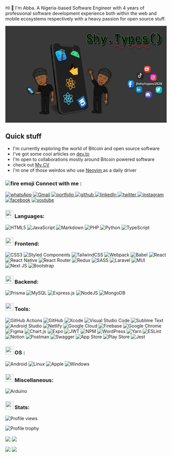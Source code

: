 Hi 👋 I'm Abba. A Nigeria-based Software Engineer with 4 years of professional software development experience both within the web and mobile ecosystems respectively with a heavy passion for open source stuff.

<p>
<img align="center" alt="banner image" src="./images/GitHub banner.png"/>
</p>

## Quick stuff

- I'm currently exploring the world of Bitcoin and open source software
- I've got some cool articles on [dev.to](dev.to/shytypes1028)
- I'm open to collaborations mostly around Bitcoin powered software
- check out [My CV](https://docs.google.com/document/d/e/2PACX-1vSTdEKt7h3DofwJYMvtcqNIvRSJJEuguoCqrQD0JAMlY9grwRYqaO9dAAJ4D5rl6y9unxgQTORRhStV/pub)
- I'm one of those weirdos who use [ Neovim ](neovim.io) as a daily driver
<p>
<h3><img alt="fire emoji" src="https://cdn-icons-png.flaticon.com/128/868/868776.png" hight="25" width="25"/> Connect with me :</h3>
<a href="https://wa.me/+2347049560475" target="_blank"><img alt="whatsApp" src="https://img.shields.io/badge/WhatsApp-25D366?style=for-the-badge&logo=whatsapp&logoColor=white" /></a> <a href="abbaabamu302@gmail.com"><img alt="Gmail" src="https://img.shields.io/badge/Gmail-D14836?style=for-the-badge&logo=gmail&logoColor=white" /></a> <a href="https://abbaportfolio.netlify.app/" target="_blank"><img alt="portfolio" src="https://img.shields.io/badge/Portfolio-%23000000.svg?style=for-the-badge&logo=firefox&logoColor=#FF7139" />
</a> <a href="https://github.com/AdamuAbba" target="_blank">
<img src="https://img.shields.io/badge/github-%2324292e.svg?&style=for-the-badge&logo=github&logoColor=white" alt="github"/>
</a> <a href="https://www.linkedin.com/in/abba-adamu/" target="_blank">
<img alt="linkedIn" src="https://img.shields.io/badge/linkedin-0A66C2?style=for-the-badge&logo=linkedin&logoColor=white" />
</a> <a href="https://twitter.com/shytypes1028" target="_blank">
<img alt="twitter" src="https://img.shields.io/badge/twitter-1DA1F2?style=for-the-badge&logo=twitter&logoColor=white" />
</a> <a href="https://www.instagram.com/shytypes1028/" target="_blank"><img src="https://img.shields.io/badge/Instagram-E4405F?style=for-the-badge&logo=instagram&logoColor=white" alt="instagram" />
</a> <a href="https://www.facebook.com/izshytypes" target="_blank">
<img src="https://img.shields.io/badge/Facebook-1877F2?style=for-the-badge&logo=facebook&logoColor=white" alt="facebook" /></a> <a href="https://www.youtube.com/channel/UChCQ7ehNTlQsylk0BY2SfJg" target="_blank">
<img src="https://img.shields.io/badge/YouTube-%23FF0000.svg?style=for-the-badge&logo=YouTube&logoColor=white" alt="youtube" /></a>
</p>

<p>
 <h3><img height="25" width="25" src="https://cdn-icons-png.flaticon.com/128/534/534621.png"/> Languages:</h3>

![HTML5](https://img.shields.io/badge/html5-%23E34F26.svg?style=for-the-badge&logo=html5&logoColor=white) ![JavaScript](https://img.shields.io/badge/javascript-%23323330.svg?style=for-the-badge&logo=javascript&logoColor=%23F7DF1E) ![Markdown](https://img.shields.io/badge/markdown-%23000000.svg?style=for-the-badge&logo=markdown&logoColor=white) ![PHP](https://img.shields.io/badge/php-%23777BB4.svg?style=for-the-badge&logo=php&logoColor=white) ![Python](https://img.shields.io/badge/python-3670A0?style=for-the-badge&logo=python&logoColor=ffdd54) ![TypeScript](https://img.shields.io/badge/typescript-%23007ACC.svg?style=for-the-badge&logo=typescript&logoColor=white)

</p>

<p>
 <h3><img height="25" width="25" src="https://cdn-icons-png.flaticon.com/128/1006/1006363.png"/> Frontend:</h3>

![CSS3](https://img.shields.io/badge/css3-%231572B6.svg?style=for-the-badge&logo=css3&logoColor=white) ![Styled Components](https://img.shields.io/badge/styled--components-DB7093?style=for-the-badge&logo=styled-components&logoColor=white) ![TailwindCSS](https://img.shields.io/badge/tailwindcss-%2338B2AC.svg?style=for-the-badge&logo=tailwind-css&logoColor=white) ![Webpack](https://img.shields.io/badge/webpack-%238DD6F9.svg?style=for-the-badge&logo=webpack&logoColor=black) ![Babel](https://img.shields.io/badge/Babel-F9DC3e?style=for-the-badge&logo=babel&logoColor=black) ![React](https://img.shields.io/badge/react-%2320232a.svg?style=for-the-badge&logo=react&logoColor=%2361DAFB) ![React Native](https://img.shields.io/badge/react_native-%2320232a.svg?style=for-the-badge&logo=react&logoColor=%2361DAFB) ![React Router](https://img.shields.io/badge/React_Router-CA4245?style=for-the-badge&logo=react-router&logoColor=white) ![Redux](https://img.shields.io/badge/redux-%23593d88.svg?style=for-the-badge&logo=redux&logoColor=white) ![SASS](https://img.shields.io/badge/SASS-hotpink.svg?style=for-the-badge&logo=SASS&logoColor=white) ![Laravel](https://img.shields.io/badge/laravel-%23FF2D20.svg?style=for-the-badge&logo=laravel&logoColor=white) ![MUI](https://img.shields.io/badge/MUI-%230081CB.svg?style=for-the-badge&logo=mui&logoColor=white) ![Next JS](https://img.shields.io/badge/Next-black?style=for-the-badge&logo=next.js&logoColor=white) ![Bootstrap](https://img.shields.io/badge/bootstrap-%23563D7C.svg?style=for-the-badge&logo=bootstrap&logoColor=white)

</p>

<p>
 <h3><img height="25" width="25" src="https://cdn-icons-png.flaticon.com/128/1383/1383395.png"/> Backend:</h3>

![Prisma](https://img.shields.io/badge/Prisma-3982CE?style=for-the-badge&logo=Prisma&logoColor=white) ![MySQL](https://img.shields.io/badge/mysql-%2300f.svg?style=for-the-badge&logo=mysql&logoColor=white) ![Express.js](https://img.shields.io/badge/express.js-%23404d59.svg?style=for-the-badge&logo=express&logoColor=%2361DAFB) ![NodeJS](https://img.shields.io/badge/node.js-6DA55F?style=for-the-badge&logo=node.js&logoColor=white) ![MongoDB](https://img.shields.io/badge/MongoDB-4EA94B?style=for-the-badge&logo=mongodb&logoColor=white)

</p>

<p>
 <h3><img height="25" width="25" src="https://cdn-icons-png.flaticon.com/128/868/868786.png"/> Tools:</h3>

![GitHub Actions](https://img.shields.io/badge/github%20actions-%232671E5.svg?style=for-the-badge&logo=githubactions&logoColor=white) ![GitHub](https://img.shields.io/badge/github-%23121011.svg?style=for-the-badge&logo=github&logoColor=white) ![Xcode](https://img.shields.io/badge/Xcode-007ACC?style=for-the-badge&logo=Xcode&logoColor=white) ![Visual Studio Code](https://img.shields.io/badge/Visual%20Studio%20Code-0078d7.svg?style=for-the-badge&logo=visual-studio-code&logoColor=white) ![Sublime Text](https://img.shields.io/badge/sublime_text-%23575757.svg?style=for-the-badge&logo=sublime-text&logoColor=important) ![Android Studio](https://img.shields.io/badge/Android%20Studio-3DDC84.svg?style=for-the-badge&logo=android-studio&logoColor=white) ![Netlify](https://img.shields.io/badge/netlify-%23000000.svg?style=for-the-badge&logo=netlify&logoColor=#00C7B7) ![Google Cloud](https://img.shields.io/badge/GoogleCloud-%234285F4.svg?style=for-the-badge&logo=google-cloud&logoColor=white) ![Firebase](https://img.shields.io/badge/firebase-%23039BE5.svg?style=for-the-badge&logo=firebase) ![Google Chrome](https://img.shields.io/badge/Google%20Chrome-4285F4?style=for-the-badge&logo=GoogleChrome&logoColor=white) ![Figma](https://img.shields.io/badge/figma-%23F24E1E.svg?style=for-the-badge&logo=figma&logoColor=white) ![Chart.js](https://img.shields.io/badge/chart.js-F5788D.svg?style=for-the-badge&logo=chart.js&logoColor=white) ![Expo](https://img.shields.io/badge/expo-1C1E24?style=for-the-badge&logo=expo&logoColor=#D04A37) ![JWT](https://img.shields.io/badge/JWT-black?style=for-the-badge&logo=JSON%20web%20tokens) ![NPM](https://img.shields.io/badge/NPM-%23CB3837.svg?style=for-the-badge&logo=npm&logoColor=white) ![WordPress](https://img.shields.io/badge/WordPress-%23117AC9.svg?style=for-the-badge&logo=WordPress&logoColor=white) ![Yarn](https://img.shields.io/badge/yarn-%232C8EBB.svg?style=for-the-badge&logo=yarn&logoColor=white) ![ESLint](https://img.shields.io/badge/ESLint-4B3263?style=for-the-badge&logo=eslint&logoColor=white) ![Notion](https://img.shields.io/badge/Notion-%23000000.svg?style=for-the-badge&logo=notion&logoColor=white) ![Postman](https://img.shields.io/badge/Postman-FF6C37?style=for-the-badge&logo=postman&logoColor=white) ![Swagger](https://img.shields.io/badge/-Swagger-%23Clojure?style=for-the-badge&logo=swagger&logoColor=white) ![App Store](https://img.shields.io/badge/App_Store-0D96F6?style=for-the-badge&logo=app-store&logoColor=white) ![Play Store](https://img.shields.io/badge/Google_Play-414141?style=for-the-badge&logo=google-play&logoColor=white) ![Jest](https://img.shields.io/badge/-jest-%23C21325?style=for-the-badge&logo=jest&logoColor=white)

</p>

<p>
<h3><img height="25" width="25" src="https://cdn-icons-png.flaticon.com/128/1584/1584506.png"/> OS :</h3>

![Android](https://img.shields.io/badge/Android-3DDC84?style=for-the-badge&logo=android&logoColor=white) ![Linux](https://img.shields.io/badge/Linux-FCC624?style=for-the-badge&logo=linux&logoColor=black) ![Apple](https://img.shields.io/badge/Apple-%23000000.svg?style=for-the-badge&logo=apple&logoColor=white) ![Windows](https://img.shields.io/badge/Windows-0078D6?style=for-the-badge&logo=windows&logoColor=white)

</p>

<p>
 <h3><img height="25" width="25" src="https://cdn-icons-png.flaticon.com/128/3195/3195510.png"/> Miscellaneous:</h3>

![Arduino](https://img.shields.io/badge/-Arduino-00979D?style=for-the-badge&logo=Arduino&logoColor=white)

</p>

<p>
<h3><img height="25" width="25" src="https://cdn-icons-png.flaticon.com/128/9637/9637987.png"/> Stats:</h3>

![Profile views](https://komarev.com/ghpvc/?username=adamuabba&label=Profile%20views&color=blueviolet&style=for-the-badge)

<p>

![Profile trophy](https://github-profile-trophy.vercel.app/?username=adamuabba&theme=radical)

</p>

<img align="center" src="https://github-readme-stats.vercel.app/api/top-langs?username=adamuabba&show_icons=true&locale=en&layout=compact&theme=cobalt" /> <img align="center" src="https://github-readme-stats.vercel.app/api?username=adamuabba&show_icons=true&locale=en&theme=cobalt" />

<p>
<img align="center" src="https://github-readme-streak-stats.herokuapp.com/?user=adamuabba&theme=cobalt" /> <img align="center" src="https://github-readme-stats.vercel.app/api/wakatime?username=shyX&theme=cobalt&layout=compact" />
</p>
</p>

